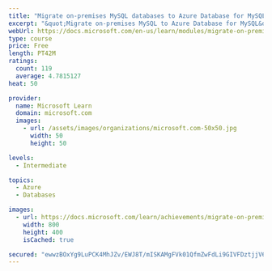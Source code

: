 ```yaml
---
title: "Migrate on-premises MySQL databases to Azure Database for MySQL"
excerpt: "&quot;Migrate on-premises MySQL to Azure Database for MySQL&quot;"
webUrl: https://docs.microsoft.com/en-us/learn/modules/migrate-on-premises-mysql-databases/
type: course
price: Free
length: PT42M
ratings:
  count: 119
  average: 4.7815127
heat: 50

provider:
  name: Microsoft Learn
  domain: microsoft.com
  images:
    - url: /assets/images/organizations/microsoft.com-50x50.jpg
      width: 50
      height: 50

levels:
  - Intermediate

topics:
  - Azure
  - Databases

images:
  - url: https://docs.microsoft.com/learn/achievements/migrate-on-premises-mysql-databases-to-azure-database-for-mysql-social.png
    width: 800
    height: 400
    isCached: true

secured: "ewwzBOxYg9LuPCK4MhJZv/EWJ8T/mISKAMgFVk01QfmZwFdLi9GIVFDztjjV6JGk6eV5aNZYQW98wJWplSEJ/htwANeOk9F9ILDTbWHznNP3ffFc0RCfuhB3hG2uapmAeg0KJDk4NJalP9m8wm8VLcdm0fyc1IGbxa5dcZG6ctnrYp9bXJtgrTfXaRJkvBa7+fTSk9vR0nWdnfUUh1vZY/1EVyWvImq5h4MFJJx7PcspBW5hKKLzuZVhSYMn9KJIy5UPdbibWX6TgilaWNLjH6tjOAvTPhQHf/XQF0jo28BddgAgLqe4cwVtBDh4Ha8+ZyoBmeK+82Z87dWjTCp8yyzlOrtk93Rnh67ujM0kDqEen5Go6+G0V4vj0QzO2KBntQtXvuTOOj+Xz2dRJykQ8xIfwFhlIUCAXxDHStSvyeo=;InmaAqPmtUD2wQk6SmKg8w=="
---
```


